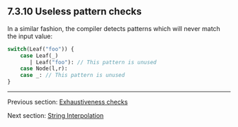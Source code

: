 ## 7.3.10 Useless pattern checks

In a similar fashion, the compiler detects patterns which will never match the input value:

```haxe
switch(Leaf("foo")) {
    case Leaf(_)
       | Leaf("foo"): // This pattern is unused
    case Node(l,r):
    case _: // This pattern is unused
}
```

---

Previous section: [Exhaustiveness checks](7.3.9-Exhaustiveness_checks.md)

Next section: [String Interpolation](7.4-String_Interpolation.md)